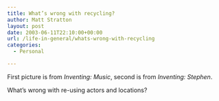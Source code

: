 ```yaml
---
title: What’s wrong with recycling?
author: Matt Stratton
layout: post
date: 2003-06-11T22:10:00+00:00
url: /life-in-general/whats-wrong-with-recycling
categories:
  - Personal

---
```

First picture is from _Inventing: Music_, second is from _Inventing: Stephen_.

What&#8217;s wrong with re-using actors and locations?